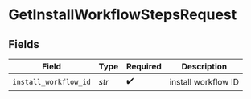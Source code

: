 # GetInstallWorkflowStepsRequest


## Fields

| Field                 | Type                  | Required              | Description           |
| --------------------- | --------------------- | --------------------- | --------------------- |
| `install_workflow_id` | *str*                 | :heavy_check_mark:    | install workflow ID   |
